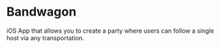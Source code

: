 # Bandwagon
iOS App that allows you to create a party where users can follow a single host via any transportation. 
